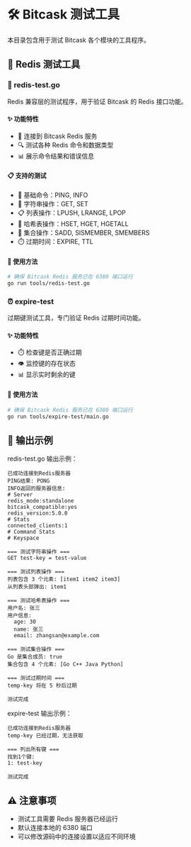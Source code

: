 # 🛠️ Bitcask 测试工具

本目录包含用于测试 Bitcask 各个模块的工具程序。

## 🔄 Redis 测试工具

### 🧪 redis-test.go

Redis 兼容层的测试程序，用于验证 Bitcask 的 Redis 接口功能。

#### ✨ 功能特性

- 🔌 连接到 Bitcask Redis 服务
- 🔍 测试各种 Redis 命令和数据类型
- 📊 展示命令结果和错误信息

#### 📋 支持的测试

- 🧪 基础命令：PING, INFO
- 📝 字符串操作：GET, SET
- 📋 列表操作：LPUSH, LRANGE, LPOP
- 📑 哈希表操作：HSET, HGET, HGETALL
- 🔢 集合操作：SADD, SISMEMBER, SMEMBERS
- ⏱️ 过期时间：EXPIRE, TTL

#### 🚀 使用方法

```bash
# 确保 Bitcask Redis 服务已在 6380 端口运行
go run tools/redis-test.go
```

### ⏰ expire-test

过期键测试工具，专门验证 Redis 过期时间功能。

#### ✨ 功能特性

- ⏱️ 检查键是否正确过期
- 👁️ 监控键的存在状态
- 📊 显示实时剩余的键

#### 🚀 使用方法

```bash
# 确保 Bitcask Redis 服务已在 6380 端口运行
go run tools/expire-test/main.go
```

## 📝 输出示例

redis-test.go 输出示例：

```
已成功连接到Redis服务器
PING结果: PONG
INFO返回的服务器信息:
# Server
redis_mode:standalone
bitcask_compatible:yes
redis_version:5.0.0
# Stats
connected_clients:1
# Command Stats
# Keyspace

=== 测试字符串操作 ===
GET test-key = test-value

=== 测试列表操作 ===
列表包含 3 个元素: [item1 item2 item3]
从列表头部弹出: item1

=== 测试哈希表操作 ===
用户名: 张三
用户信息:
  age: 30
  name: 张三
  email: zhangsan@example.com

=== 测试集合操作 ===
Go 是集合成员: true
集合包含 4 个元素: [Go C++ Java Python]

=== 测试过期时间 ===
temp-key 将在 5 秒后过期

测试完成
```

expire-test 输出示例：

```
已成功连接到Redis服务器
temp-key 已经过期，无法获取

=== 列出所有键 ===
找到1个键:
1: test-key

测试完成
```

## ⚠️ 注意事项

- 测试工具需要 Redis 服务器已经运行
- 默认连接本地的 6380 端口
- 可以修改源码中的连接设置以适应不同环境 